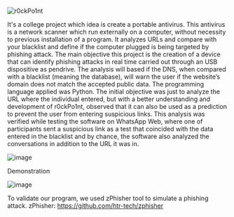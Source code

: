![r0ckPo1nt](https://github.com/kouh4i/r0ckPo1nt/assets/111029189/f4e3b284-01a9-440a-b0a0-af620e4545c6)


It's a college project which idea is create a portable antivirus. This antivirus is a network scanner which run externally on a computer, without necessity to previous installation of a program. It analyzes URLs and compare with your blacklist and define if  the computer plugged is being targeted by phishing attack. The main objective this project is the creation of a device that can identify phishing attacks in real time carried out through an USB dispositive as pendrive. The analysis will based if the DNS, when compared with a blacklist (meaning the database), will warn the user if the website’s domain does not match the accepted public data. The programming language applied was Python. The initial objective was just to analyze the URL where the individual entered, but with a better understanding and development of r0ckPo1nt, observed that it can also be used as a prediction to prevent the user from entering suspicious links. This analysis was verified while testing the software on WhatsApp Web, where one of participants sent a suspicious link as a test that coincided with the data entered in the blacklist and by chance, the software also analyzed the conversations in addition to the URL it was in.

![image](https://github.com/kouh4i/r0ckPo1nt/assets/111029189/88416b23-7dbe-443b-82fb-39fcfcee5477)

Demonstration 

![image](https://github.com/kouh4i/r0ckPo1nt/assets/111029189/055f0251-3d1b-4e9d-a530-8071dd548621)


To validate our program, we used zPhisher tool to simulate a phishing attack.
zPhisher: https://github.com/htr-tech/zphisher
